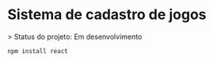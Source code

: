 <h1>Sistema de cadastro de jogos</h1>
> Status do projeto: Em desenvolvimento

```
npm install react
```

